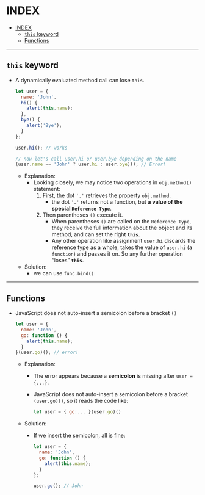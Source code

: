 # INDEX

- [INDEX](#index)
  - [`this` keyword](#this-keyword)
  - [Functions](#functions)

---

## `this` keyword

- A dynamically evaluated method call can lose `this`.

  ```js
  let user = {
    name: 'John',
    hi() {
      alert(this.name);
    },
    bye() {
      alert('Bye');
    }
  };

  user.hi(); // works

  // now let's call user.hi or user.bye depending on the name
  (user.name == 'John' ? user.hi : user.bye)(); // Error!
  ```

  - Explanation:
    - Looking closely, we may notice two operations in `obj.method()` statement:
      1. First, the dot `'.'` retrieves the property `obj.method`.
         - the dot `'.'` returns not a function, but **a value of the special `Reference Type`**.
      2. Then parentheses `()` execute it.
         - When parentheses `()` are called on the `Reference Type`, they receive the full information about the object and its method, and can set the right **`this`**.
         - Any other operation like assignment `user.hi` discards the reference type as a whole, takes the value of `user.hi` (a `function`) and passes it on. So any further operation “loses” **`this`**.
  - Solution:
    - we can use `func.bind()`

---

## Functions

- JavaScript does not auto-insert a semicolon before a bracket `()`

  ```js
  let user = {
    name: 'John',
    go: function () {
      alert(this.name);
    }
  }(user.go)(); // error!
  ```

  - Explanation:

    - The error appears because a **semicolon** is missing after `user = {...}`.
    - JavaScript does not auto-insert a semicolon before a bracket `(user.go)()`, so it reads the code like:

      ```js
      let user = { go:... }(user.go)()
      ```

  - Solution:

    - If we insert the semicolon, all is fine:

      ```js
      let user = {
        name: 'John',
        go: function () {
          alert(this.name);
        }
      };

      user.go(); // John
      ```
